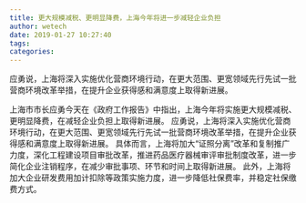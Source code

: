 ```yaml
---
title: 更大规模减税、更明显降费，上海今年将进一步减轻企业负担
author: wetech
date: 2019-01-27 10:27:40
tags: 
categories: 
---
```

应勇说，上海将深入实施优化营商环境行动，在更大范围、更宽领域先行先试一批营商环境改革举措，在提升企业获得感和满意度上取得新进展。
<!-- more -->
上海市市长应勇今天在《政府工作报告》中指出，上海今年将实施更大规模减税、更明显降费，在减轻企业负担上取得新进展。
应勇说，上海将深入实施优化营商环境行动，在更大范围、更宽领域先行先试一批营商环境改革举措，在提升企业获得感和满意度上取得新进展。
具体而言，上海将加大“证照分离”改革和复制推广力度，深化工程建设项目审批改革，推进药品医疗器械审评审批制度改革，进一步简化企业注销程序，在减少审批事项、环节和时间上取得新进展。
此外，上海将加大企业研发费用加计扣除等政策实施力度，进一步降低社保费率，并稳定社保缴费方式。
 
 
